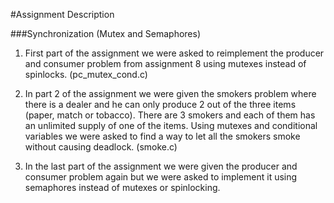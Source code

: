 #Assignment Description 

###Synchronization (Mutex and Semaphores)

1. First part of the assignment we were asked to reimplement the producer and consumer problem from assignment 8 using mutexes instead of spinlocks. (pc_mutex_cond.c)

2. In part 2 of the assignment we were given the smokers problem where there is a dealer and he can only produce 2 out of the three items (paper, match or tobacco). There are 3 smokers and each of them has an unlimited supply of one of the items. Using mutexes and conditional variables we were asked to find a way to let all the smokers smoke without causing deadlock. (smoke.c)

3. In the last part of the assignment we were given the producer and consumer problem again but we were asked to implement it using semaphores instead of mutexes or spinlocking. 